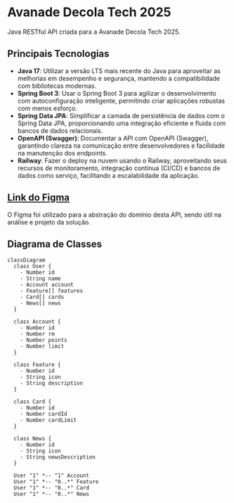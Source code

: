 # Avanade Decola Tech 2025

Java RESTful API criada para a Avanade Decola Tech 2025.

## Principais Tecnologias

- **Java 17**: Utilizar a versão LTS mais recente do Java para aproveitar as melhorias em desempenho e segurança, mantendo a compatibilidade com bibliotecas modernas.
- **Spring Boot 3**: Usar o Spring Boot 3 para agilizar o desenvolvimento com autoconfiguração inteligente, permitindo criar aplicações robustas com menos esforço.
- **Spring Data JPA**: Simplificar a camada de persistência de dados com o Spring Data JPA, proporcionando uma integração eficiente e fluida com bancos de dados relacionais.
- **OpenAPI (Swagger)**: Documentar a API com OpenAPI (Swagger), garantindo clareza na comunicação entre desenvolvedores e facilidade na manutenção dos endpoints.
- **Railway**: Fazer o deploy na nuvem usando o Railway, aproveitando seus recursos de monitoramento, integração contínua (CI/CD) e bancos de dados como serviço, facilitando a escalabilidade da aplicação.

## [Link do Figma](https://www.figma.com/design/knpwsiFiO6HBIf2jSXbKHc/DIO---Decola-Tech-Avanade-2025?node-id=0-1&m=dev&t=zvDPf4u91VSOX124-1)

O Figma foi utilizado para a abstração do domínio desta API, sendo útil na análise e projeto da solução.

## Diagrama de Classes

```mermaid
classDiagram
  class User {
    - Number id
    - String name
    - Account account
    - Feature[] features
    - Card[] cards
    - News[] news
  }

  class Account {
    - Number id
    - Number rm
    - Number points
    - Number limit
  }

  class Feature {
    - Number id
    - String icon
    - String description
  }
    
  class Card {
    - Number id
    - Number cardId
    - Number cardLimit
  }
    
  class News {
    - Number id
    - String icon
    - String newsDescription
  }

  User "1" *-- "1" Account
  User "1" *-- "0..*" Feature
  User "1" *-- "0..*" Card
  User "1" *-- "0..*" News
```

